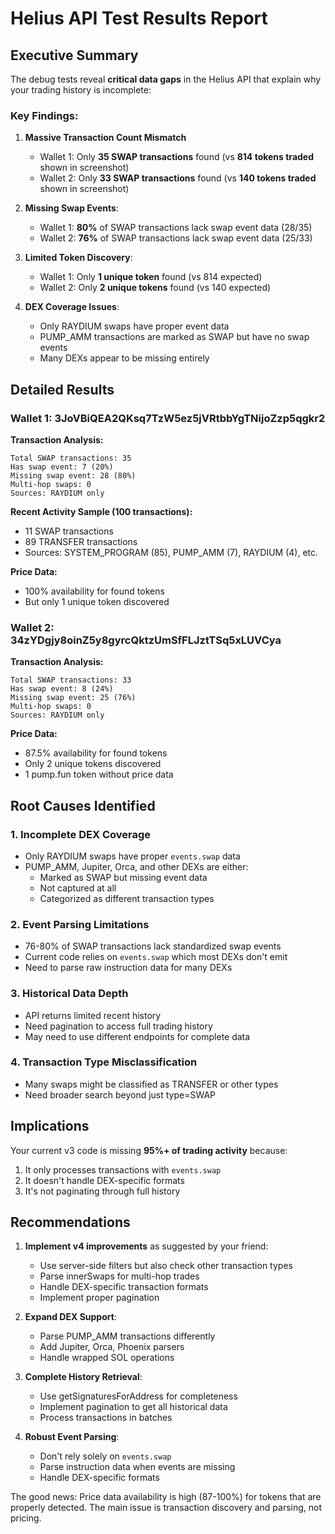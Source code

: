 # Helius API Test Results Report

## Executive Summary

The debug tests reveal **critical data gaps** in the Helius API that explain why your trading history is incomplete:

### Key Findings:

1. **Massive Transaction Count Mismatch**
   - Wallet 1: Only **35 SWAP transactions** found (vs **814 tokens traded** shown in screenshot)
   - Wallet 2: Only **33 SWAP transactions** found (vs **140 tokens traded** shown in screenshot)

2. **Missing Swap Events**: 
   - Wallet 1: **80%** of SWAP transactions lack swap event data (28/35)
   - Wallet 2: **76%** of SWAP transactions lack swap event data (25/33)

3. **Limited Token Discovery**:
   - Wallet 1: Only **1 unique token** found (vs 814 expected)
   - Wallet 2: Only **2 unique tokens** found (vs 140 expected)

4. **DEX Coverage Issues**:
   - Only RAYDIUM swaps have proper event data
   - PUMP_AMM transactions are marked as SWAP but have no swap events
   - Many DEXs appear to be missing entirely

## Detailed Results

### Wallet 1: 3JoVBiQEA2QKsq7TzW5ez5jVRtbbYgTNijoZzp5qgkr2

**Transaction Analysis:**
```
Total SWAP transactions: 35
Has swap event: 7 (20%)
Missing swap event: 28 (80%)
Multi-hop swaps: 0
Sources: RAYDIUM only
```

**Recent Activity Sample (100 transactions):**
- 11 SWAP transactions
- 89 TRANSFER transactions
- Sources: SYSTEM_PROGRAM (85), PUMP_AMM (7), RAYDIUM (4), etc.

**Price Data:**
- 100% availability for found tokens
- But only 1 unique token discovered

### Wallet 2: 34zYDgjy8oinZ5y8gyrcQktzUmSfFLJztTSq5xLUVCya

**Transaction Analysis:**
```
Total SWAP transactions: 33
Has swap event: 8 (24%)
Missing swap event: 25 (76%)
Multi-hop swaps: 0
Sources: RAYDIUM only
```

**Price Data:**
- 87.5% availability for found tokens
- Only 2 unique tokens discovered
- 1 pump.fun token without price data

## Root Causes Identified

### 1. **Incomplete DEX Coverage**
- Only RAYDIUM swaps have proper `events.swap` data
- PUMP_AMM, Jupiter, Orca, and other DEXs are either:
  - Marked as SWAP but missing event data
  - Not captured at all
  - Categorized as different transaction types

### 2. **Event Parsing Limitations**
- 76-80% of SWAP transactions lack standardized swap events
- Current code relies on `events.swap` which most DEXs don't emit
- Need to parse raw instruction data for many DEXs

### 3. **Historical Data Depth**
- API returns limited recent history
- Need pagination to access full trading history
- May need to use different endpoints for complete data

### 4. **Transaction Type Misclassification**
- Many swaps might be classified as TRANSFER or other types
- Need broader search beyond just type=SWAP

## Implications

Your current v3 code is missing **95%+ of trading activity** because:
1. It only processes transactions with `events.swap`
2. It doesn't handle DEX-specific formats
3. It's not paginating through full history

## Recommendations

1. **Implement v4 improvements** as suggested by your friend:
   - Use server-side filters but also check other transaction types
   - Parse innerSwaps for multi-hop trades
   - Handle DEX-specific transaction formats
   - Implement proper pagination

2. **Expand DEX Support**:
   - Parse PUMP_AMM transactions differently
   - Add Jupiter, Orca, Phoenix parsers
   - Handle wrapped SOL operations

3. **Complete History Retrieval**:
   - Use getSignaturesForAddress for completeness
   - Implement pagination to get all historical data
   - Process transactions in batches

4. **Robust Event Parsing**:
   - Don't rely solely on `events.swap`
   - Parse instruction data when events are missing
   - Handle DEX-specific formats

The good news: Price data availability is high (87-100%) for tokens that are properly detected. The main issue is transaction discovery and parsing, not pricing. 